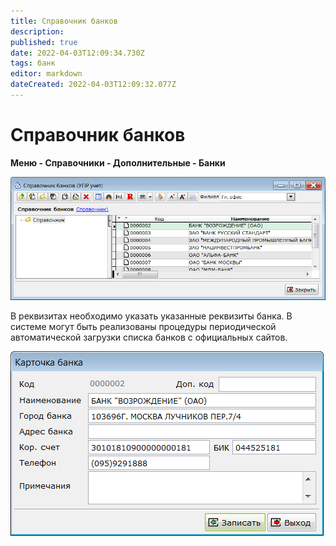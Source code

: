 ```yaml
---
title: Справочник банков
description: 
published: true
date: 2022-04-03T12:09:34.730Z
tags: банк
editor: markdown
dateCreated: 2022-04-03T12:09:32.077Z
---
```


# Справочник банков
**Меню - Справочники - Дополнительные - Банки**

![banks.png](/images/quick-start/banks.png)

В реквизитах необходимо указать указанные реквизиты банка. В системе могут быть реализованы процедуры периодической автоматической загрузки списка банков с официальных сайтов.

![bank.png](/images/quick-start/bank.png)